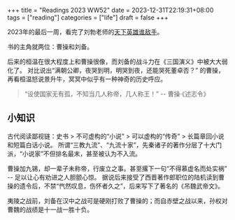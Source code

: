 +++
title = "Readings 2023 WW52"
date = 2023-12-31T22:19:31+08:00
tags = ["reading"]
categories = ["life"]
draft = false
+++

2023年的最后一周，看完了刘勃老师的[天下英雄谁敌手](https://book.douban.com/subject/35432337/)。


书的主角就两位：曹操和刘备。

后来的桓温在很大程度上和曹操很像，而刘备的战斗力在《三国演义》中被大大弱化了。
对比说出“满朝公卿，夜哭到明，明哭到夜，还能哭死董卓否？” 的曹操，再看桓温怒说景升牛，冥冥中似乎有一种神奇的历史呼应。

> “设使国家无有孤，不知当几人称帝，几人称王！” -- 曹操·《述志令》

## 小知识

古代阅读鄙视链：史书 > 不可虚构的“小说” > 可以虚构的“传奇” > 长篇章回小说和短篇白话小说。
所谓“三教九流”、“九流十家”，先秦诸子的著作分层了十大门派，“小说家”不但排名最末，甚至被认为不入流。

曹操加九锡，却一辈子未称帝，行废立之事。甚至撂下一句“不得慕虚名而处实祸” -- 足以让心有劝进之人胆颤心惊。
据说后来接受了西晋著作郎职位的陆机读到曹操的遗令后，不禁“忾然叹息，伤怀者久之”，后来写下了著名的《吊魏武帝文》。

夷陵之战前，刘备在汉中之战可是硬刚打败了曹操的；而自赤壁之战以来，孙权对曹魏的战绩是十一战一胜十负。

